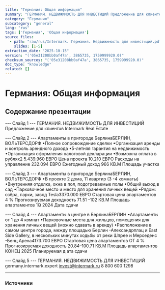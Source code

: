 ```yaml
---
title: "Германия: Общая информация"
summary: "ГЕРМАНИЯ. НЕДВИЖИМОСТЬ ДЛЯ ИНВЕСТИЦИЙ Предложение для клиентов Intermark Real Estate Апартаменты"
category: "Германия"
subcategory: "general"
lang: "rus"
tags: ['Германия', 'Общая информация']
source_files:
  - path: "raw/rus/Intermark. Германия. Недвижимость для инвестиций.pdf"
    slides: [1-5]
extraction_date: "2025-10-15"
version: "('05e31208bb0af47a', 3865735, 1759999920.0)"
checksum_sources: "('05e31208bb0af47a', 3865735, 1759999920.0)"
doc_type: "knowledge"
related: []
---
```


# Германия: Общая информация

## Содержание презентации

--- Слайд 1 ---
ГЕРМАНИЯ. НЕДВИЖИМОСТЬ ДЛЯ ИНВЕСТИЦИЙ
Предложение для клиентов Intermark Real Estate

--- Слайд 2 ---
Апартаменты 
в пригороде БерлинаБЕРЛИН, ВОЛЬТЕРСДОРФ
•Полное сопровождение сделки
•Организация аренды и контроль арендного дохода
•5-летняя гарантия на недвижимость
•Организация оформления налоговой декларации
•Возможна оплата в рублях2
5.439.960  ЕВРО
Цена проекта
10.210  ЕВРО
Расходы на управление
232.094  ЕВРО
Ежегодный доход
966 КВ.М
Площадь участка

--- Слайд 3 ---
Апартаменты 
в пригороде БерлинаБЕРЛИН, ВОЛЬТЕРСДОРФ
•В проекте 2 дома, 11 квартир (3 -4 комнаты)
•Внутренняя отделка, окна в пол, подогреваемые полы
•Общий выход в сад
•Парковочное место и место для хранения личных вещей
•Рядом: озёра, парки, завод Tesla3370.000  ЕВРО
Стартовая цена апартаментов
4 %
Прогнозируемая доходность
71.51 –102 КВ.М
Площадь апартаментов
1Q 2024
Дата сдачи

--- Слайд 4 ---
Апартаменты в центре 
в БерлинаБЕРЛИН
•Апартаменты от 1 до 4 комнат 
•Парковочные места для жильцов, помещения для 
хранения личных вещей (можно сдавать в аренду)
•Расположение в самом центре города, между площадью Берлин -Александрплац и East Side Gallery, в нескольких 
минутах ходьбы от реки Шпрее и Мерседенс -Бенц Арена4173.700 ЕВРО
Стартовая цена апартаментов
ОТ 4 %
Прогнозируемая доходность
20.84–100.71 КВ.М
Площадь апартаментов
КОНЕЦ  2025
Планируемая д ата сдачи

--- Слайд 5 ---
ГЕРМАНИЯ. НЕДВИЖИМОСТЬ ДЛЯ ИНВЕСТИЦИЙ
germany.intermark.expert invest@intermark.ru 8 800 600 1298


---

### Источники
[^src1]: raw/Intermark. Германия. Недвижимость для инвестиций.pdf → слайды 1–5
